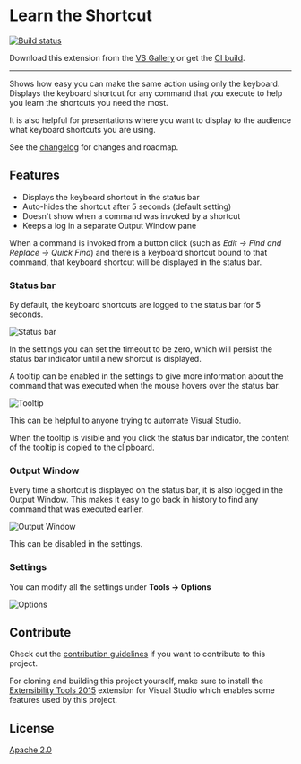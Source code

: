 # Learn the Shortcut

[![Build status](https://ci.appveyor.com/api/projects/status/3cydl7ohrtn9we2u?svg=true)](https://ci.appveyor.com/project/madskristensen/showtheshortcut)

Download this extension from the [VS Gallery](https://visualstudiogallery.msdn.microsoft.com/29f07f2c-68aa-47fa-b1c3-48065209b110)
or get the [CI build](https://www.vsixgallery.com/extension/9da28329-f9d5-4f18-91c3-d3285b103d1b/).

---------------------------------------

Shows how easy you can make the same action using only the
keyboard. Displays the keyboard shortcut for any command
that you execute to help you learn the shortcuts you need
the most.

It is also helpful for presentations where you want to display
to the audience what keyboard shortcuts you are using.

See the [changelog](CHANGELOG.md) for changes and roadmap.

## Features

- Displays the keyboard shortcut in the status bar
- Auto-hides the shortcut after 5 seconds (default setting)
- Doesn't show when a command was invoked by a shortcut
- Keeps a log in a separate Output Window pane

When a command is invoked from a button click (such as
*Edit -> Find and Replace -> Quick Find*) and there is a
keyboard shortcut bound to that command, that keyboard
shortcut will be displayed in the status bar.

### Status bar
By default, the keyboard shortcuts are logged to the status
bar for 5 seconds.

![Status bar](art/statusbar.png)

In the settings you can set the timeout to be zero, which
will persist the status bar indicator until a new shorcut
is displayed.

A tooltip can be enabled in the settings to give more
information about the command that was executed when the
mouse hovers over the status bar.

![Tooltip](art/tooltip.png)

This can be helpful to anyone trying to automate Visual Studio.

When the tooltip is visible and you click the status bar
indicator, the content of the tooltip is copied to the
clipboard.

### Output Window
Every time a shortcut is displayed on the status bar, it is
also logged in the Output Window. This makes it easy to
go back in history to find any command that was executed
earlier.

![Output Window](art/output-window.png)

This can be disabled in the settings.

### Settings
You can modify all the settings under **Tools -> Options**

![Options](art/options.png)

## Contribute
Check out the [contribution guidelines](CONTRIBUTING.md)
if you want to contribute to this project.

For cloning and building this project yourself, make sure
to install the
[Extensibility Tools 2015](https://visualstudiogallery.msdn.microsoft.com/ab39a092-1343-46e2-b0f1-6a3f91155aa6)
extension for Visual Studio which enables some features
used by this project.

## License
[Apache 2.0](LICENSE)